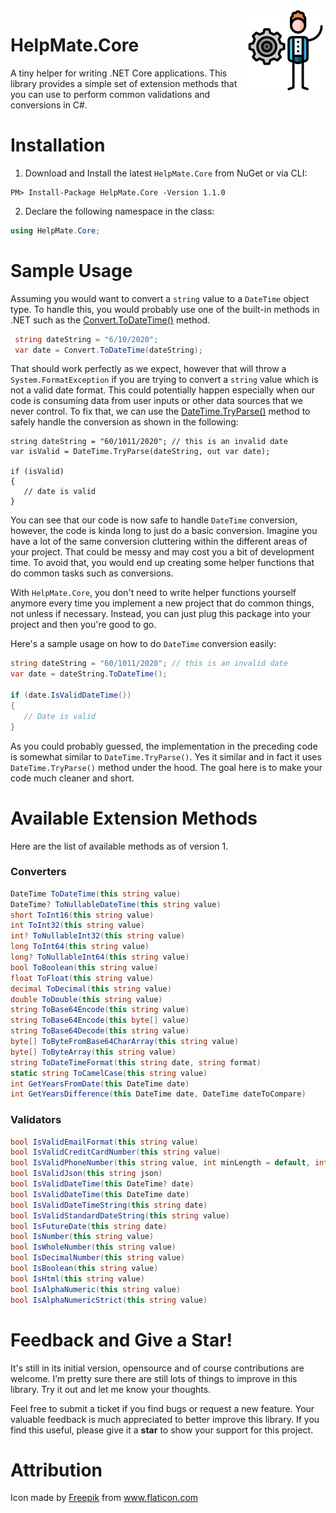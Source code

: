 <img align="right" src="/HelpMate.Core/helpmatecore_logo.png" />

# HelpMate.Core

A tiny helper for writing .NET Core applications. This library provides a simple set of extension methods that you can use to perform common validations and conversions in C#.

# Installation
1. Download and Install the latest `HelpMate.Core` from NuGet or via CLI:

```
PM> Install-Package HelpMate.Core -Version 1.1.0
```

2. Declare the following namespace in the class:

```csharp
using HelpMate.Core;
```

# Sample Usage
Assuming you would want to convert a `string` value to a `DateTime` object type. To handle this, you would probably use one of the built-in methods in .NET such as the [Convert.ToDateTime()](https://docs.microsoft.com/en-us/dotnet/api/system.convert.todatetime?view=netcore-3.1) method.

```csharp
 string dateString = "6/10/2020";
 var date = Convert.ToDateTime(dateString);
``` 

That should work perfectly as we expect, however that will throw a `System.FormatException` if you are trying to convert a `string` value which is not a valid date format. This could potentially happen especially when our code is consuming data from user inputs or other data sources that we never control. To fix that, we can use the [DateTime.TryParse()](https://docs.microsoft.com/en-us/dotnet/api/system.datetime.tryparse?view=netcore-3.1) method to safely handle the conversion as shown in the following:

```
string dateString = "60/1011/2020"; // this is an invalid date
var isValid = DateTime.TryParse(dateString, out var date);

if (isValid)
{
   // date is valid
}  
```

You can see that our code is now safe to handle `DateTime` conversion, however, the code is kinda long to just do a basic conversion. Imagine you have a lot of the same conversion cluttering within the different areas of your project. That could be messy and may cost you a bit of development time. To avoid that, you would end up creating some helper functions that do common tasks such as conversions. 

With `HelpMate.Core`, you don't need to write helper functions yourself anymore every time you implement a new project that do common things, not unless if necessary. Instead, you can just plug this package into your project and then you're good to go.

Here's a sample usage on how to do `DateTime` conversion easily:

```csharp
string dateString = "60/1011/2020"; // this is an invalid date
var date = dateString.ToDateTime();

if (date.IsValidDateTime())
{
   // Date is valid
}  
```

As you could probably guessed, the implementation in the preceding code is somewhat similar to `DateTime.TryParse()`. Yes it similar and in fact it uses `DateTime.TryParse()` method under the hood. The goal here is to make your code much cleaner and short.

# Available Extension Methods

Here are the list of available methods as of version 1.

### Converters

```csharp
DateTime ToDateTime(this string value)
DateTime? ToNullableDateTime(this string value)
short ToInt16(this string value)
int ToInt32(this string value)
int? ToNullableInt32(this string value)
long ToInt64(this string value)
long? ToNullableInt64(this string value)
bool ToBoolean(this string value)
float ToFloat(this string value)
decimal ToDecimal(this string value)
double ToDouble(this string value)
string ToBase64Encode(this string value)
string ToBase64Encode(this byte[] value)
string ToBase64Decode(this string value)
byte[] ToByteFromBase64CharArray(this string value) 
byte[] ToByteArray(this string value)
string ToDateTimeFormat(this string date, string format)
static string ToCamelCase(this string value)
int GetYearsFromDate(this DateTime date)
int GetYearsDifference(this DateTime date, DateTime dateToCompare)
```

### Validators

```csharp
bool IsValidEmailFormat(this string value)
bool IsValidCreditCardNumber(this string value)
bool IsValidPhoneNumber(this string value, int minLength = default, int maxLength = default)
bool IsValidJson(this string json)
bool IsValidDateTime(this DateTime? date)
bool IsValidDateTime(this DateTime date)
bool IsValidDateTimeString(this string date)
bool IsValidStandardDateString(this string value) 
bool IsFutureDate(this string date) 
bool IsNumber(this string value)
bool IsWholeNumber(this string value)
bool IsDecimalNumber(this string value)
bool IsBoolean(this string value)
bool IsHtml(this string value)
bool IsAlphaNumeric(this string value)
bool IsAlphaNumericStrict(this string value)
```

# Feedback and Give a Star!
It's still in its initial version, opensource and of course contributions are welcome. I’m pretty sure there are still lots of things to improve in this library. Try it out and let me know your thoughts.

Feel free to submit a ticket if you find bugs or request a new feature. Your valuable feedback is much appreciated to better improve this library. If you find this useful, please give it a **star** to show your support for this project.

# Attribution
Icon made by <a href="https://www.flaticon.com/authors/freepik" title="Freepik">Freepik</a> from <a href="https://www.flaticon.com/" title="Flaticon">www.flaticon.com</a></div>
